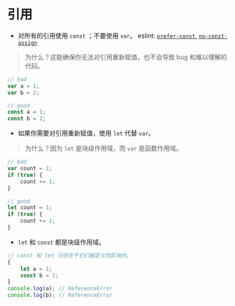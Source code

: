 # 引用

- 对所有的引用使用 `const` ；不要使用 `var`。 eslint: [`prefer-const`](http://eslint.cn/docs/rules/prefer-const), [`no-const-assign`](http://eslint.cn/docs/rules/no-const-assign)

> 为什么？这能确保你无法对引用重新赋值，也不会导致 bug 和难以理解的代码。

```javascript
// bad
var a = 1;
var b = 2;

// good
const a = 1;
const b = 2;
```

- 如果你需要对引用重新赋值，使用 `let` 代替 `var`。

> 为什么？因为 `let` 是块级作用域，而 `var` 是函数作用域。

```javascript
// bad
var count = 1;
if (true) {
    count += 1;
}

// good
let count = 1;
if (true) {
    count += 1;
}
```

- `let` 和 `const` 都是块级作用域。

```javascript
// const 和 let 只存在于它们被定义的区块内。
{
    let a = 1;
    const b = 1;
}
console.log(a); // ReferenceError
console.log(b); // ReferenceError
```
